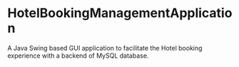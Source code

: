# HotelBookingManagementApplication
A Java Swing based GUI application to facilitate the Hotel booking experience with a backend of MySQL database. 
